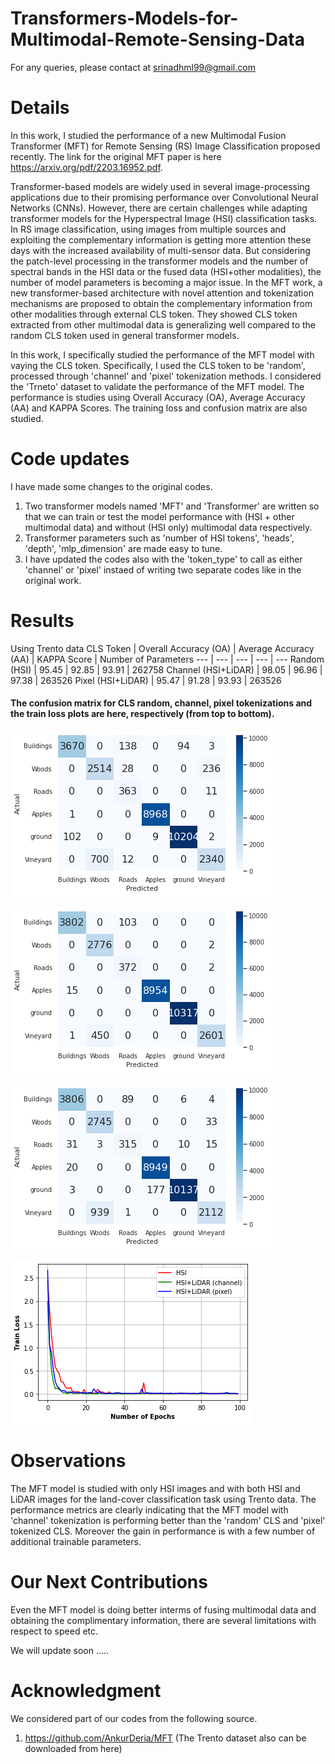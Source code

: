 # Transformers-Models-for-Multimodal-Remote-Sensing-Data

For any queries, please contact at srinadhml99@gmail.com

# Details
In this work, I studied the performance of a new Multimodal Fusion Transformer (MFT) for Remote Sensing (RS) Image Classification proposed recently. The link for the original MFT paper is here https://arxiv.org/pdf/2203.16952.pdf. 

Transformer-based models are widely used in several image-processing applications due to their promising performance over Convolutional Neural Networks (CNNs). However, there are certain challenges while adapting transformer models for the Hyperspectral Image (HSI) classification tasks. In RS image classification, using images from multiple sources and exploiting the complementary information is getting more attention these days with the increased availability of multi-sensor data. But considering the patch-level processing in the transformer models and the number of spectral bands in the HSI data or the fused data (HSI+other modalities), the number of model parameters is becoming a major issue. In the MFT work, a new transformer-based architecture with novel attention and tokenization mechanisms are proposed to obtain the complementary information from other modalities through external CLS token. They showed CLS token extracted from other multimodal data is generalizing well compared to the random CLS token used in general transformer models.

In this work, I specifically studied the performance of the MFT model with vaying the CLS token. Specifically, I used the CLS token to be 'random', processed through 'channel' and 'pixel' tokenization methods. I considered the 'Trneto' dataset to validate the performance of the MFT model.
The performance is studies using Overall Accuracy (OA), Average Accuracy (AA) and KAPPA Scores. The training loss and confusion matrix are also studied. 

# Code updates
I have made some changes to the original codes.

1. Two transformer models named 'MFT' and 'Transformer' are written so that we can train or test the model performance with (HSI + other multimodal data) and without (HSI only) multimodal data respectively.
2. Transformer parameters such as 'number of HSI tokens', 'heads', 'depth', 'mlp_dimension' are made easy to tune.
3. I have updated the codes also with the 'token_type' to call as either 'channel' or 'pixel' instaed of writing two separate codes like in the original work.

# Results
Using Trento data
CLS Token | Overall Accuracy (OA) | Average Accuracy (AA) | KAPPA Score | Number of Parameters
--- | --- | --- | --- | ---
Random (HSI) | 95.45 | 92.85 | 93.91 | 262758
Channel (HSI+LiDAR) | 98.05 | 96.96 | 97.38 | 263526
Pixel (HSI+LiDAR) | 95.47 | 91.28 | 93.93 | 263526

#### The confusion matrix for CLS random, channel, pixel tokenizations and the train loss plots are here, respectively (from top to bottom).

![plot](./MFT_Plots/HSI_Confusionmatrix.png)

![plot](./MFT_Plots/HSILidar_channel_Confusionmatrix.png)

![plot](./MFT_Plots/HSILidar_pixel_Confusionmatrix.png)

![plot](./MFT_Plots/epoch_vs_train_loss.png)

# Observations
The MFT model is studied with only HSI images and with both HSI and LiDAR images for the land-cover classification task using Trento data. The performance metrics are clearly indicating that the MFT model with 'channel' tokenization is performing better than the 'random' CLS and 'pixel' tokenized CLS. Moreover the gain in performance is with a few number of additional trainable parameters.

# Our Next Contributions
Even the MFT model is doing better interms of fusing multimodal data and obtaining the complimentary information, there are several limitations with respect to speed etc.

We will update soon .....

# Acknowledgment
We considered part of our codes from the following source.
1. https://github.com/AnkurDeria/MFT (The Trento dataset also can be downloaded from here)
